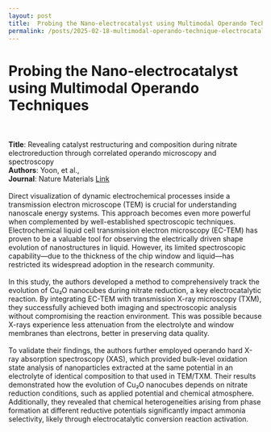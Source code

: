 ```yaml
---
layout: post
title:  Probing the Nano-electrocatalyst using Multimodal Operando Techniques 
permalink: /posts/2025-02-18-multimodal-operando-technique-electrocatalyst/
---
```


<html>
  <body>
    <h1>Probing the Nano-electrocatalyst using Multimodal Operando Techniques</h1>
    <br><br>
    <b>Title</b>: Revealing catalyst restructuring and composition during nitrate electroreduction through correlated operando microscopy and spectroscopy
    <br>
    <b>Authors</b>: Yoon, et al.,
    <br>
    <b>Journal</b>: Nature Materials <a href="https://www.nature.com/articles/s41563-024-02084-8">Link</a>
    <br><br>
    Direct visualization of dynamic electrochemical processes inside a transmission electron microscope (TEM) is crucial for understanding nanoscale energy systems. This approach becomes even more powerful when complemented by well-established spectroscopic techniques. Electrochemical liquid cell transmission electron microscopy (EC-TEM) has proven to be a valuable tool for observing the electrically driven shape evolution of nanostructures in liquid. However, its limited spectroscopic capability—due to the thickness of the chip window and liquid—has restricted its widespread adoption in the research community.
    <br><br>
    In this study, the authors developed a method to comprehensively track the evolution of Cu₂O nanocubes during nitrate reduction, a key electrocatalytic reaction. By integrating EC-TEM with transmission X-ray microscopy (TXM), they successfully achieved both imaging and spectroscopic analysis without compromising the reaction environment. This was possible because X-rays experience less attenuation from the electrolyte and window membranes than electrons, better in preserving data quality.
    <br><br>
    To validate their findings, the authors further employed operando hard X-ray absorption spectroscopy (XAS), which provided bulk-level oxidation state analysis of nanoparticles extracted at the same potential in an electrolyte of identical composition to that used in TEM/TXM. Their results demonstrated how the evolution of Cu₂O nanocubes depends on nitrate reduction conditions, such as applied potential and chemical atmosphere. Additionally, they revealed that chemical heterogeneities arising from phase formation at different reductive potentials significantly impact ammonia selectivity, likely through electrocatalytic conversion reaction activation.
    <br><br>
  </body>
</html>



